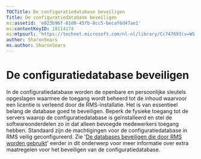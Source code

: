 ```yaml
---
TOCTitle: De configuratiedatabase beveiligen
Title: De configuratiedatabase beveiligen
ms:assetid: 'e023b96f-81d0-45fb-8cc5-becaf6d47ae1'
ms:contentKeyID: 18114174
ms:mtpsurl: 'https://technet.microsoft.com/nl-nl/library/Cc747693(v=WS.10)'
author: SharonSears
ms.author: SharonSears
---
```


De configuratiedatabase beveiligen
==================================

In de configuratiedatabase worden de openbare en persoonlijke sleutels opgeslagen waarmee de toegang wordt beheerd tot de inhoud waarvoor een licentie is verleend door de RMS-installatie. Het is van essentieel belang de database goed te beveiligen. Beperk de fysieke toegang tot de servers waarop de configuratiedatabase is geïnstalleerd en stel de softwareonderdelen zo in dat alleen bevoegde medewerkers toegang hebben. Standaard zijn de machtigingen voor de configuratiedatabase in RMS veilig geconfigureerd. Zie '[De databases beveiligen die door RMS worden gebruikt](https://technet.microsoft.com/65802f9a-81bc-4398-968a-00c9b1dca2fa)' eerder in dit onderwerp voor meer informatie over extra maatregelen voor het beveiligen van de configuratiedatabase.
